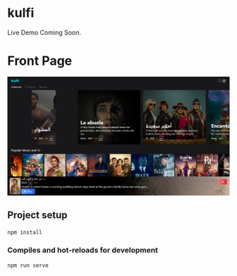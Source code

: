# kulfi

Live Demo Coming Soon.

# Front Page
<img src="screenshots/kulfi_start_page.PNG"><br/>

## Project setup
```
npm install
```

### Compiles and hot-reloads for development
```
npm run serve
```
